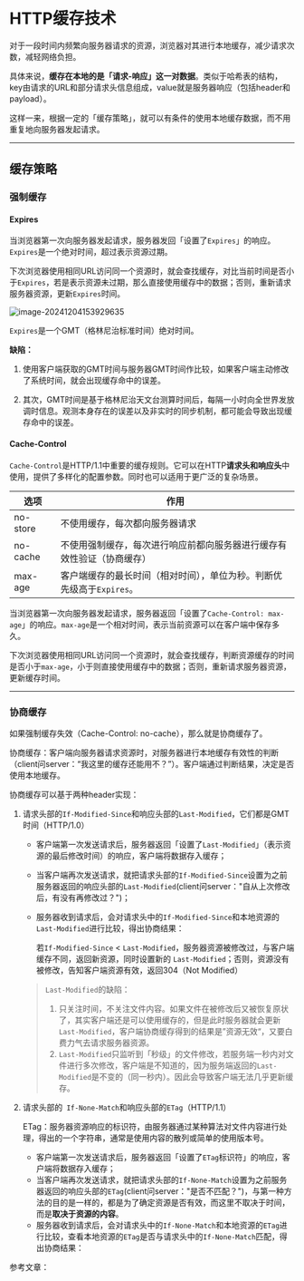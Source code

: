 # HTTP缓存技术



对于一段时间内频繁向服务器请求的资源，浏览器对其进行本地缓存，减少请求次数，减轻网络负担。

具体来说，**缓存在本地的是「请求-响应」这一对数据**。类似于哈希表的结构，key由请求的URL和部分请求头信息组成，value就是服务器响应（包括header和payload）。

这样一来，根据一定的「缓存策略」，就可以有条件的使用本地缓存数据，而不用重复地向服务器发起请求。



---



## 缓存策略



### 强制缓存



#### Expires

当浏览器第一次向服务器发起请求，服务器发回「设置了`Expires`」的响应。 `Expires`是一个绝对时间，超过表示资源过期。

下次浏览器使用相同URL访问同一个资源时，就会查找缓存，对比当前时间是否小于`Expires`，若是表示资源未过期，那么直接使用缓存中的数据；否则，重新请求服务器资源，更新`Expires`时间。

![image-20241204153929635](https://ckfs.oss-cn-beijing.aliyuncs.com/img/202412041539698.png)

`Expires`是一个GMT（格林尼治标准时间）绝对时间。

**缺陷：**

1. 使用客户端获取的GMT时间与服务器GMT时间作比较，如果客户端主动修改了系统时间，就会出现缓存命中的误差。

2. 其次，GMT时间是基于格林尼治天文台测算时间后，每隔一小时向全世界发放调时信息。观测本身存在的误差以及非实时的同步机制，都可能会导致出现缓存命中的误差。



#### Cache-Control

`Cache-Control`是HTTP/1.1中重要的缓存规则。它可以在HTTP**请求头和响应头**中使用，提供了多样化的配置参数。同时也可以适用于更广泛的复杂场景。

| 选项     | 作用                                                         |
| -------- | ------------------------------------------------------------ |
| no-store | 不使用缓存，每次都向服务器请求                               |
| no-cache | 不使用强制缓存，每次进行响应前都向服务器进行缓存有效性验证（协商缓存） |
| max-age  | 客户端缓存的最长时间（相对时间），单位为秒。判断优先级高于`Expires`。 |

当浏览器第一次向服务器发起请求，服务器返回「设置了`Cache-Control: max-age`」的响应。`max-age`是一个相对时间，表示当前资源可以在客户端中保存多久。

下次浏览器使用相同URL访问同一个资源时，就会查找缓存，判断资源缓存的时间是否小于`max-age`，小于则直接使用缓存中的数据；否则，重新请求服务器资源，更新缓存时间。



---



### 协商缓存

如果强制缓存失效（Cache-Control: no-cache），那么就是协商缓存了。

协商缓存：客户端向服务器请求资源时，对服务器进行本地缓存有效性的判断（client问server：“我这里的缓存还能用不？”）。客户端通过判断结果，决定是否使用本地缓存。



协商缓存可以基于两种header实现：

1. 请求头部的`If-Modified-Since`和响应头部的`Last-Modified`，它们都是GMT时间（HTTP/1.0）

   - 客户端第一次发送请求后，服务器返回「设置了`Last-Modified`」（表示资源的最后修改时间）的响应，客户端将数据存入缓存；

   - 当客户端再次发送请求，就把请求头部的`If-Modified-Since`设置为之前服务器返回的响应头部的`Last-Modified`(client问server："自从上次修改后，有没有再修改过？")；

   - 服务器收到请求后，会对请求头中的`If-Modified-Since`和本地资源的`Last-Modified`进行比较，得出协商结果：

     若`If-Modified-Since` < `Last-Modified`，服务器资源被修改过，与客户端缓存不同，返回新资源，同时设置新的 `Last-Modified`；否则，资源没有被修改，告知客户端资源有效，返回304（Not Modified）

   

   > `Last-Modified`的缺陷：
   >
   > 1. 只关注时间，不关注文件内容。如果文件在被修改后又被恢复原状了，其实客户端还是可以使用缓存的，但是此时服务器就会更新`Last-Modified`，客户端协商缓存得到的结果是”资源无效“，又要白费力气去请求服务器资源。
   > 2. `Last-Modified`只监听到「秒级」的文件修改，若服务端一秒内对文件进行多次修改，客户端是不知道的，因为服务端返回的`Last-Modified`是不变的（同一秒内）。因此会导致客户端无法几乎更新缓存。

   

2. 请求头部的` If-None-Match`和响应头部的`ETag`（HTTP/1.1）

   ETag：服务器资源响应的标识符，由服务器通过某种算法对文件内容进行处理，得出的一个字符串，通常是使用内容的散列或简单的使用版本号。

   - 客户端第一次发送请求后，服务器返回「设置了`ETag`标识符」的响应，客户端将数据存入缓存；
   - 当客户端再次发送请求，就把请求头部的`If-None-Match`设置为之前服务器返回的响应头部的`ETag`(client问server："是否不匹配？")，与第一种方法的目的是一样的，都是为了确定资源是否有效，而这里不取决于时间，而是**取决于资源的内容**。
   - 服务器收到请求后，会对请求头中的`If-None-Match`和本地资源的`ETag`进行比较，查看本地资源的`ETag`是否与请求头中的`If-None-Match`匹配，得出协商结果：



参考文章：

[HTTP缓存看这一篇就够了]: https://www.51cto.com/article/746168.html

